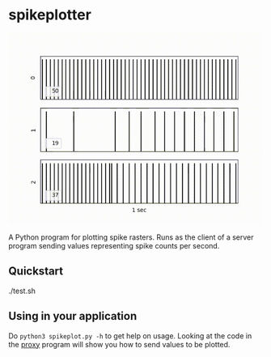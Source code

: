 # spikeplotter

<img src='movie.gif'>

A Python program for plotting spike rasters.  Runs as the client of a server program
sending values representing spike counts per second.

## Quickstart

./test.sh

## Using in your application

Do ```python3 spikeplot.py -h``` to get help on usage.  Looking at the code in the
[proxy](proxy.py) program will show you how to send values to be plotted.


